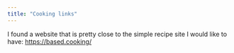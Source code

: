 ```yaml
---
title: "Cooking links"
---
```



I found a website that is pretty close to the simple recipe site I would like to have: https://based.cooking/

